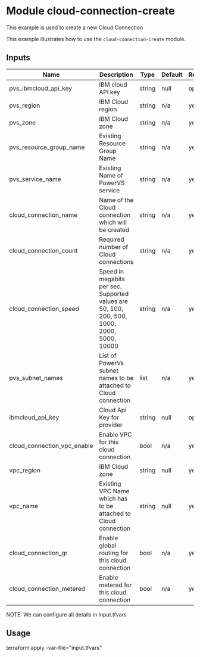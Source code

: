 # Module cloud-connection-create

This example is used to create a new Cloud Connection

This example illustrates how to use the `cloud-connection-create` module.

<!-- BEGINNING OF PRE-COMMIT-TERRAFORM DOCS HOOK -->

## Inputs

| Name                              | Description                                           | Type   | Default | Required |
|-----------------------------------|-------------------------------------------------------|--------|---------|----------|
| pvs\_ibmcloud_api_key | IBM cloud API key | string | null | optional |
| pvs\_region | IBM Cloud region | string | n/a | yes |
| pvs\_zone | IBM Cloud zone | string | n/a | yes |
| pvs\_resource\_group\_name | Existing Resource Group Name | string | n/a | yes |
| pvs\_service\_name | Existing Name of PowerVS service | string | n/a | yes |
| cloud\_connection\_name | Name of the Cloud connection which will be created | string | n/a | yes |
| cloud\_connection\_count | Required number of Cloud connections | string | n/a | yes |
| cloud\_connection\_speed | Speed in megabits per sec. Supported values are 50, 100, 200, 500, 1000, 2000, 5000, 10000 | string | n/a | yes |
| pvs\_subnet\_names | List of PowerVs subnet names to be attached to Cloud connection | list | n/a | yes |
| ibmcloud\_api\_key | Cloud Api Key for provider | string | null | optional |
| cloud\_connection\_vpc_enable | Enable VPC for this cloud connection | bool | n/a | yes |
| vpc\_region | IBM Cloud zone | string | null | yes |
| vpc\_name | Existing VPC Name which has to be attached to Cloud connection | string | null | yes |
| cloud\_connection\_gr | Enable global routing for this cloud connection | bool | n/a | yes |
| cloud\_connection\_metered | Enable metered for this cloud connection | bool | n/a | yes |


<!-- END OF PRE-COMMIT-TERRAFORM DOCS HOOK -->

NOTE: We can configure all details in input.tfvars 

## Usage

terraform apply -var-file="input.tfvars"